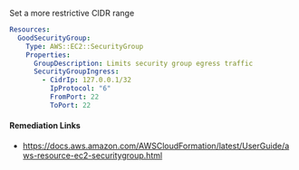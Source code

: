 
Set a more restrictive CIDR range

```yaml
Resources:
  GoodSecurityGroup:
    Type: AWS::EC2::SecurityGroup
    Properties:
      GroupDescription: Limits security group egress traffic
      SecurityGroupIngress:
        - CidrIp: 127.0.0.1/32
          IpProtocol: "6"
          FromPort: 22
          ToPort: 22
```

#### Remediation Links
 - https://docs.aws.amazon.com/AWSCloudFormation/latest/UserGuide/aws-resource-ec2-securitygroup.html

